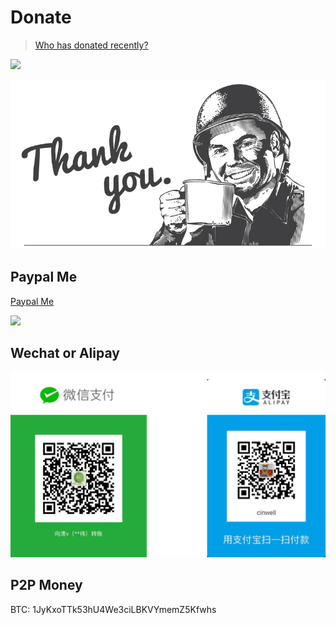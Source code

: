 # Donate

> [Who has donated recently?](HISTORY.md)

[![](https://img.shields.io/badge/%24-donate-green.svg)](https://github.com/QingWei-Li/donate)

![](images/coffee.jpg)

## Paypal Me

[Paypal Me](https://www.paypal.me/cinwell)

[![](https://user-images.githubusercontent.com/7565692/28697768-da62c77e-7370-11e7-81f1-935f9eee2827.png)](https://www.paypal.me/cinwell)



## Wechat or Alipay

![](images/wechat+alipay.png)

## P2P Money

BTC: 1JyKxoTTk53hU4We3ciLBKVYmemZ5Kfwhs
